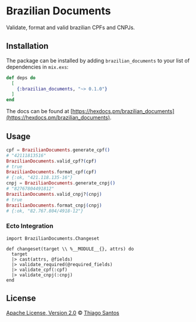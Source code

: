 # Brazilian Documents

Validate, format and valid brazilian CPFs and CNPJs.

## Installation

The package can be installed by adding `brazilian_documents` to your list of dependencies in `mix.exs`:

```elixir
def deps do
  [
    {:brazilian_documents, "~> 0.1.0"}
  ]
end
```

The docs can be found at [https://hexdocs.pm/brazilian_documents](https://hexdocs.pm/brazilian_documents).

## Usage

```elixir
cpf = BrazilianDocuments.generate_cpf()
# "42111813516"
BrazilianDocuments.valid_cpf?(cpf)
# true
BrazilianDocuments.format_cpf(cpf)
# {:ok, "421.118.135-16"}
cnpj = BrazilianDocuments.generate_cnpj()
# "82767804491812"
BrazilianDocuments.valid_cnpj?(cnpj)
# true
BrazilianDocuments.format_cnpj(cnpj)
# {:ok, "82.767.804/4918-12"}
```

### Ecto Integration

```
import BrazilianDocuments.Changeset

def changeset(target \\ %__MODULE__{}, attrs) do
  target
  |> cast(attrs, @fields)
  |> validate_required(@required_fields)
  |> validate_cpf(:cpf)
  |> validate_cnpj(:cnpj)
end
```

## License

[Apache License, Version 2.0](LICENSE) © [Thiago Santos](https://github.com/thiamsantos)
